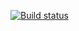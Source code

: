 [![Build status](https://ci.appveyor.com/api/projects/status/518lm24eg8db50ac?svg=true)](https://ci.appveyor.com/project/alexkauf94/autotests-6)